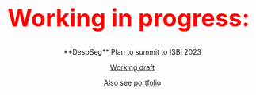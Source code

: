 <font color=red size=72></center>**Working in progress:**<center></font>

<br>
**DespSeg**
Plan to summit to ISBI 2023

[Working draft](https://tianyiye98.github.io/page/files/Retina_Vessel_Image_Segmentation_Final.pdf)

Also see [portfolio](https://tianyiye98.github.io/page/portfolio/DespSeg)
